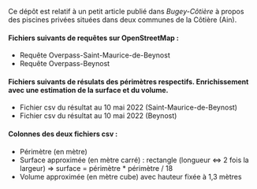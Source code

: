 Ce dépôt est relatif à un petit article publié dans _Bugey-Côtière_ à propos des piscines privées situées dans deux communes de la Côtière (Ain). 

#### Fichiers suivants de requêtes sur OpenStreetMap :
* Requête Overpass-Saint-Maurice-de-Beynost
* Requête Overpass-Beynost

#### Fichiers suivants de résulats des périmètres respectifs. Enrichissement avec une estimation de la surface et du volume. 
* Fichier csv du résultat au 10 mai 2022 (Saint-Maurice-de-Beynost)
* Fichier csv du résultat au 10 mai 2022 (Beynost)

#### Colonnes des deux fichiers csv :
* Périmètre (en mètre)
* Surface approximée (en mètre carré) : rectangle (longueur <=> 2 fois la largeur) => surface = périmètre * périmètre / 18 
* Volume approximée (en mètre cube) avec hauteur fixée à 1,3 mètres 


